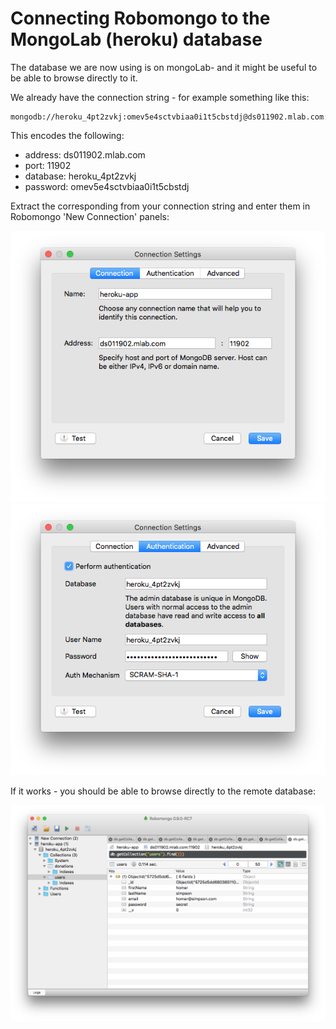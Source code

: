 # Connecting Robomongo to the MongoLab (heroku) database

The database we are now using is on mongoLab- and it might be useful to be able to browse directly to it.

We already have the connection string - for example something like this:

~~~
mongodb://heroku_4pt2zvkj:omev5e4sctvbiaa0i1t5cbstdj@ds011902.mlab.com:11902/heroku_4pt2zvkj
~~~

This encodes the following:

- address: ds011902.mlab.com
- port: 11902
- database: heroku_4pt2zvkj
- password: omev5e4sctvbiaa0i1t5cbstdj

Extract the corresponding from your connection string and enter them in Robomongo 'New Connection' panels:

![](img/01.png)
![](img/02.png)

If it works - you should be able to browse directly to the remote database:

![](img/03.png)
